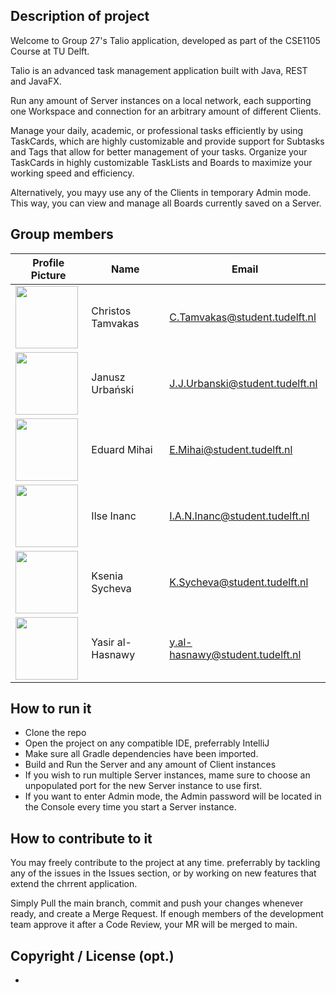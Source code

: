 ## Description of project

Welcome to Group 27's Talio application, developed as part of the CSE1105 Course at TU Delft.

Talio is an advanced task management application built with Java, REST and JavaFX.

Run any amount of Server instances on a local network, each supporting one Workspace and connection for an arbitrary amount of different Clients. 

Manage your daily, academic, or professional tasks efficiently by using TaskCards, which are highly customizable and provide support for Subtasks and Tags that allow for better management of your tasks. Organize your TaskCards in highly customizable TaskLists and Boards to maximize your working speed and efficiency.

Alternatively, you mayy use any of the Clients in temporary Admin mode. This way, you can view and manage all Boards currently saved on a Server.

## Group members

| Profile Picture                                                                                                            | Name                | Email                             |
|----------------------------------------------------------------------------------------------------------------------------|---------------------|-----------------------------------|
| <img src="https://secure.gravatar.com/avatar/2a2401c549d44588617689508bd4aa32?s=192&d=identicon" width="100" height="100"> | Christos Tamvakas   | C.Tamvakas@student.tudelft.nl     |
| <img src="https://secure.gravatar.com/avatar/3ff1211b531166f159e3a884e117aefb?s=800&d=identicon" width="100" height="100"> | Janusz Urbański     | J.J.Urbanski@student.tudelft.nl   |
| <img src="https://secure.gravatar.com/avatar/b2a64c08aa91d4f7509e299c3674d862?s=800&d=identicon" width="100" height="100"> | Eduard Mihai        | E.Mihai@student.tudelft.nl        |
| <img src="https://secure.gravatar.com/avatar/ba2765452b70cae6e62e6da728b78e3b?s=800&d=identicon" width="100" height="100"> | Ilse Inanc          | I.A.N.Inanc@student.tudelft.nl    |
| <img src="https://secure.gravatar.com/avatar/97736bc46764412ba5bd097a08968233?s=800&d=identicon" width="100" height="100"> | Ksenia Sycheva      | K.Sycheva@student.tudelft.nl      |
| <img src="https://secure.gravatar.com/avatar/0512d1ce7a232f4e148e8ed9b6f0e11f?s=800&d=identicon" width="100" height="100"> | Yasir al-Hasnawy    | y.al-hasnawy@student.tudelft.nl   |

## How to run it

* Clone the repo
* Open the project on any compatible IDE, preferrably IntelliJ
* Make sure all Gradle dependencies have been imported.
* Build and Run the Server and any amount of Client instances
* If you wish to run multiple Server instances, mame sure to choose an unpopulated port for the new Server instance to use first.
* If you want to enter Admin mode, the Admin password will be located in the Console every time you start a Server instance.

## How to contribute to it

You may freely contribute to the project at any time. preferrably by tackling any of the issues in the Issues section, or by working on new features that extend the chrrent application. 

Simply Pull the main branch, commit and push your changes whenever ready, and create a Merge Request. If enough members of the development team approve it after a Code Review, your MR will be merged to main.

## Copyright / License (opt.)

-

